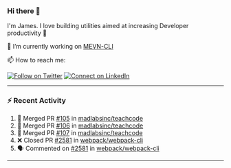 ### Hi there 👋

I'm James. I love building utilities aimed at increasing Developer productivity :raised_hands: 

🔭 I’m currently working on [MEVN-CLI](https://github.com/madlabsinc/mevn-cli)

📫 How to reach me:

[![Follow on Twitter](https://img.shields.io/badge/--twitter?label=Twitter&logo=Twitter&style=social)](https://twitter.com/james_madhacks) [![Connect on LinkedIn](https://img.shields.io/badge/--linkedin?label=LinkedIn&logo=LinkedIn&style=social)](https://www.linkedin.com/in/jamesgeorge007)

---

### :zap: Recent Activity

<!--START_SECTION:activity-->
1. 🎉 Merged PR [#105](https://github.com/madlabsinc/teachcode/pull/105) in [madlabsinc/teachcode](https://github.com/madlabsinc/teachcode)
2. 🎉 Merged PR [#106](https://github.com/madlabsinc/teachcode/pull/106) in [madlabsinc/teachcode](https://github.com/madlabsinc/teachcode)
3. 🎉 Merged PR [#107](https://github.com/madlabsinc/teachcode/pull/107) in [madlabsinc/teachcode](https://github.com/madlabsinc/teachcode)
4. ❌ Closed PR [#2581](https://github.com/webpack/webpack-cli/pull/2581) in [webpack/webpack-cli](https://github.com/webpack/webpack-cli)
5. 🗣 Commented on [#2581](https://github.com/webpack/webpack-cli/issues/2581) in [webpack/webpack-cli](https://github.com/webpack/webpack-cli)
<!--END_SECTION:activity-->

---

<!--
**jamesgeorge007/jamesgeorge007** is a ✨ _special_ ✨ repository because its `README.md` (this file) appears on your GitHub profile.

Here are some ideas to get you started:

- 🌱 I’m currently learning ...
- 👯 I’m looking to collaborate on ...
- 🤔 I’m looking for help with ...
- 💬 Ask me about ...
- 😄 Pronouns: ...
- ⚡ Fun fact: ...
-->
